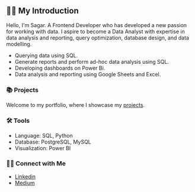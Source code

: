 ## 🙋‍♂️ My Introduction
Hello, I'm Sagar. A Frontend Developer who has developed a new passion for working with data.
I aspire to become a Data Analyst with expertise in data analysis and reporting, query optimization, database design, and data modelling.
- Querying data using SQL.
- Generate reports and perform ad-hoc data analysis using SQL.
- Developing dashboards on Power Bi.
- Data analysis and reporting using Google Sheets and Excel.
### 📚 Projects
Welcome to my portfolio, where I showcase my [projects]().
### 🛠️ Tools
- Language: SQL, Python
- Database: PostgreSQL, MySQL
- Visualization: Power BI
### 👋🏻 Connect with Me
- [Linkedin](https://www.linkedin.com/in/5ifar)
- [Medium]()
